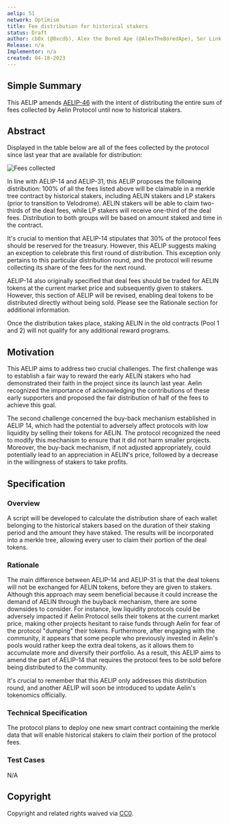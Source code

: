 ```yaml
---
aelip: 51
network: Optimism
title: Fee distribution for historical stakers
status: Draft
author: cb0x (@0xcdb), Alex the Bored Ape (@AlexTheBoredApe), Ser Link (@S3rLink)
Release: n/a
Implementor: n/a
created: 04-18-2023
---
```


## Simple Summary

<!--"If you can't explain it simply, you don't understand it well enough." Simply describe the outcome the proposed changes intends to achieve. This should be non-technical and accessible to a casual community member.-->

This AELIP amends [AELIP-46](https://aelips.aelin.xyz/aelips/aelip-46) with the intent of distributing the entire sum of fees collected by Aelin Protocol until now to historical stakers.

## Abstract

<!--A short (~200 word) description of the proposed change, the abstract should clearly describe the proposed change. This is what *will* be done if the AELIP is implemented, not *why* it should be done or *how* it will be done. If the AELIP proposes deploying a new contract, write, "we propose to deploy a new contract that will do x".-->

Displayed in the table below are all of the fees collected by the protocol since last year that are available for distribution:

![Fees collected](/fees_collected.png 'Fees collected')

In line with AELIP-14 and AELIP-31, this AELIP proposes the following distribution:
100% of all the fees listed above will be claimable in a merkle tree contract by historical stakers, including AELIN stakers and LP stakers (prior to transition to Velodrome). AELIN stakers will be able to claim two-thirds of the deal fees, while LP stakers will receive one-third of the deal fees. Distribution to both groups will be based on amount staked and time in the contract.

It's crucial to mention that AELIP-14 stipulates that 30% of the protocol fees should be reserved for the treasury. However, this AELIP suggests making an exception to celebrate this first round of distribution. This exception only pertains to this particular distribution round, and the protocol will resume collecting its share of the fees for the next round.

AELIP-14 also originally specified that deal fees should be traded for AELIN tokens at the current market price and subsequently given to stakers. However, this section of AELIP will be revised, enabling deal tokens to be distributed directly without being sold. Please see the Rationale section for additional information.

Once the distribution takes place, staking AELIN in the old contracts (Pool 1 and 2) will not qualify for any additional reward programs.

## Motivation

<!--This is the problem statement. This is the *why* of the AELIP. It should clearly explain *why* the current state of the protocol is inadequate.  It is critical that you explain *why* the change is needed, if the AELIP proposes changing how something is calculated, you must address *why* the current calculation is inaccurate or wrong. This is not the place to describe how the AELIP will address the issue!-->

This AELIP aims to address two crucial challenges. The first challenge was to establish a fair way to reward the early AELIN stakers who had demonstrated their faith in the project since its launch last year. Aelin recognized the importance of acknowledging the contributions of these early supporters and proposed the fair distribution of half of the fees to achieve this goal.

The second challenge concerned the buy-back mechanism established in AELIP 14, which had the potential to adversely affect protocols with low liquidity by selling their tokens for AELIN. The protocol recognized the need to modify this mechanism to ensure that it did not harm smaller projects. Moreover, the buy-back mechanism, if not adjusted appropriately, could potentially lead to an appreciation in AELIN's price, followed by a decrease in the willingness of stakers to take profits.

## Specification

### Overview

<!--This is a high-level overview of *how* the AELIP will solve the problem. The overview should clearly describe how the new feature will be implemented.-->

A script will be developed to calculate the distribution share of each wallet belonging to the historical stakers based on the duration of their staking period and the amount they have staked. The results will be incorporated into a merkle tree, allowing every user to claim their portion of the deal tokens.

### Rationale

<!--This is where you explain the reasoning behind how you propose to solve the problem. Why did you propose to implement the change in this way, what were the considerations and trade-offs. The rationale fleshes out what motivated the design and why particular design decisions were made. It should describe alternate designs that were considered and related work. The rationale may also provide evidence of consensus within the community, and should discuss important objections or concerns raised during discussion.-->

The main difference between AELIP-14 and AELIP-31 is that the deal tokens will not be exchanged for AELIN tokens, before they are given to stakers. Although this approach may seem beneficial because it could increase the demand of AELIN through the buyback mechanism, there are some downsides to consider. For instance, low liquidity protocols could be adversely impacted if Aelin Protocol sells their tokens at the current market price, making other projects hesitant to raise funds through Aelin for fear of the protocol "dumping" their tokens. Furthermore, after engaging with the community, it appears that some people who previously invested in Aelin's pools would rather keep the extra deal tokens, as it allows them to accumulate more and diversify their portfolio. As a result, this AELIP aims to amend the part of AELIP-14 that requires the protocol fees to be sold before being distributed to the community.

It's crucial to remember that this AELIP only addresses this distribution round, and another AELIP will soon be introduced to update Aelin's tokenomics officially.

### Technical Specification

<!--The technical specification should outline the public API of the changes proposed. That is, changes to any of the interfaces Synthetix currently exposes or the creations of new ones.-->

The protocol plans to deploy one new smart contract containing the merkle data that will enable historical stakers to claim their portion of the protocol fees.

### Test Cases

<!--Test cases for an implementation are mandatory for AELIPs but can be included with the implementation..-->

N/A

## Copyright

Copyright and related rights waived via [CC0](https://creativecommons.org/publicdomain/zero/1.0/).
